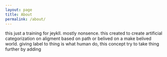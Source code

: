 ```yaml
---
layout: page
title: About
permalink: /about/
---
```

this just a training for jeykll. mostly nonsence.
this created to create artificial categorization on aligment based on path or belived on a make belived world.
giving label to thing is what human do, this concept try to take thing further by adding 
